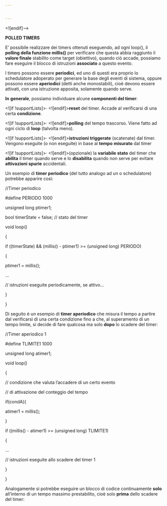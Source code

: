 ```yaml
---


---
```


<p>&lt;![endif]–&gt;</p>
<p><strong>POLLED TIMERS</strong></p>
<p>E’ possibile realizzare dei timers ottenuti eseguendo, ad ogni loop(), il <strong>polling della funzione millis()</strong> per verificare che questa abbia raggiunto il <strong>valore finale</strong> stabilito come target (obiettivo), quando ciò accade, possiamo fare eseguire il blocco di istruzioni <strong>associato</strong> a questo evento.</p>
<p>I timers possono essere <strong>periodici</strong>, ed uno di questi era proprio lo schedulatore adoperato per generare la base degli eventi di sistema, oppure possono essere <strong>aperiodici</strong> (detti anche monostabili), cioè devono essere attivati, con una istruzione apposita, solamente quando serve.</p>
<p><strong>In</strong> <strong>generale</strong>, possiamo individuare alcune <strong>componenti del timer</strong>:</p>
<p>&lt;![if !supportLists]&gt;· &lt;![endif]&gt;<strong>reset</strong> del timer. Accade al verificarsi di una certa <strong>condizione</strong>.</p>
<p>&lt;![if !supportLists]&gt;· &lt;![endif]&gt;<strong>polling</strong> del tempo trascorso. Viene fatto ad ogni ciclo di <strong>loop</strong> (talvolta meno).</p>
<p>&lt;![if !supportLists]&gt;· &lt;![endif]&gt;<strong>istruzioni triggerate</strong> (scatenate) dal timer. Vengono eseguite (o non eseguite) in base al <strong>tempo</strong> <strong>misurato</strong> dal timer</p>
<p>&lt;![if !supportLists]&gt;· &lt;![endif]&gt;(opzionale) la <strong>variabile stato</strong> del timer che <strong>abilita</strong> il timer quando serve e lo <strong>disabilita</strong> quando non serve per evitare <strong>attivazioni spurie</strong> accidentali.</p>
<p>Un esempio di <strong>timer periodico</strong> (del tutto analogo ad un o schedulatore) potrebbe apparire così:</p>
<p>//Timer periodico</p>
<p>#define PERIODO  1000</p>
<p>unsigned long ptimer1;</p>
<p>bool timerState = false; // stato del timer</p>
<p>void loop()</p>
<p>{</p>
<p>if ((timerState) &amp;&amp; (millis() - ptimer1) &gt;= (unsigned long) PERIODO)</p>
<p>{</p>
<p>ptimer1 = millis();</p>
<p>…</p>
<p>// istruzioni eseguite periodicamente, se attivo…</p>
<p>}</p>
<p>}</p>
<p>Di seguito è un esempio di <strong>timer aperiodico</strong> che misura il tempo a partire dal verificarsi di una certa condizione fino a che, al superamento di un tempo limite, si decide di fare qualcosa ma solo <strong>dopo</strong> lo scadere del timer:</p>
<p>//Timer aperiodico 1</p>
<p>#define TLIMITE1  1000</p>
<p>unsigned long atimer1;</p>
<p>void loop()</p>
<p>{</p>
<p>// condizione che valuta l’accadere di un certo evento</p>
<p>// di attivazione del conteggio del tempo</p>
<p>if(condA){</p>
<p>atimer1 = millis();</p>
<p>}</p>
<p>if ((millis() - atimer1) &gt;= (unsigned long) TLIMITE1)</p>
<p>{</p>
<p>…</p>
<p>// istruzioni eseguite allo scadere del timer 1</p>
<p>}</p>
<p>}</p>
<p>Analogamente si potrebbe eseguire un blocco di codice continuamente <strong>solo</strong> all’interno di un tempo massimo prestabilito, cioè solo <strong>prima</strong> dello scadere del timer:</p>

